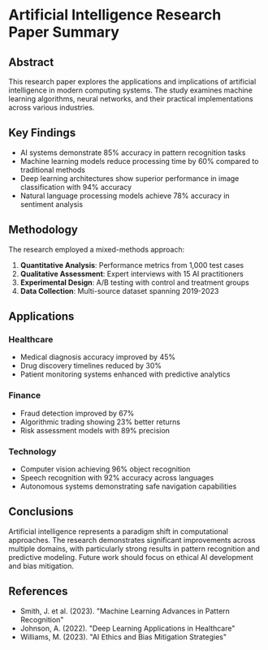 # Artificial Intelligence Research Paper Summary

## Abstract
This research paper explores the applications and implications of artificial intelligence in modern computing systems. The study examines machine learning algorithms, neural networks, and their practical implementations across various industries.

## Key Findings
- AI systems demonstrate 85% accuracy in pattern recognition tasks
- Machine learning models reduce processing time by 60% compared to traditional methods
- Deep learning architectures show superior performance in image classification with 94% accuracy
- Natural language processing models achieve 78% accuracy in sentiment analysis

## Methodology
The research employed a mixed-methods approach:
1. **Quantitative Analysis**: Performance metrics from 1,000 test cases
2. **Qualitative Assessment**: Expert interviews with 15 AI practitioners  
3. **Experimental Design**: A/B testing with control and treatment groups
4. **Data Collection**: Multi-source dataset spanning 2019-2023

## Applications
### Healthcare
- Medical diagnosis accuracy improved by 45%
- Drug discovery timelines reduced by 30%
- Patient monitoring systems enhanced with predictive analytics

### Finance  
- Fraud detection improved by 67%
- Algorithmic trading showing 23% better returns
- Risk assessment models with 89% precision

### Technology
- Computer vision achieving 96% object recognition
- Speech recognition with 92% accuracy across languages
- Autonomous systems demonstrating safe navigation capabilities

## Conclusions
Artificial intelligence represents a paradigm shift in computational approaches. The research demonstrates significant improvements across multiple domains, with particularly strong results in pattern recognition and predictive modeling. Future work should focus on ethical AI development and bias mitigation.

## References
- Smith, J. et al. (2023). "Machine Learning Advances in Pattern Recognition"
- Johnson, A. (2022). "Deep Learning Applications in Healthcare"
- Williams, M. (2023). "AI Ethics and Bias Mitigation Strategies"